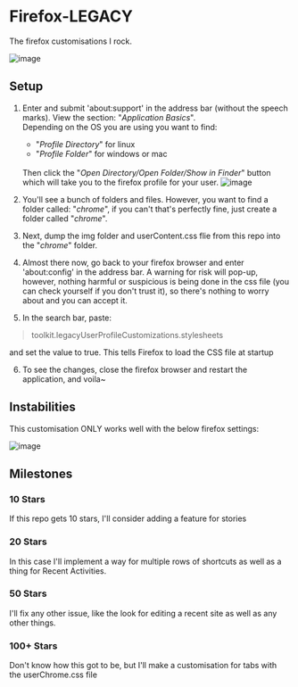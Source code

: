 # Firefox-LEGACY
The firefox customisations I rock.

![image](https://github.com/user-attachments/assets/367859f5-57d6-4af9-b7f6-e4357733cc4a)


## Setup
1. Enter and submit 'about:support' in the address bar (without the speech marks). View the section: "*Application Basics*". <br>Depending on the OS you are using you want to find:<ul><li>"*Profile Directory*" for linux</li><li>"*Profile Folder*" for windows or mac</li></ul><br>Then click the "*Open Directory/Open Folder/Show in Finder*" button which will take you to the firefox profile for your user.
![image](https://github.com/user-attachments/assets/2ca4bbcc-4b75-4d82-b2c1-36ecd11e7295)

2. You'll see a bunch of folders and files. However, you want to find a folder called: "*chrome*", if you can't that's perfectly fine, just create a folder called "*chrome*".

3. Next, dump the img folder and userContent.css flie from this repo into the "*chrome*" folder.

4. Almost there now, go back to your firefox browser and enter 'about:config' in the address bar. A warning for risk will pop-up, however, nothing harmful or suspicious is being done in the css file (you can check yourself if you don't trust it), so there's nothing to worry about and you can accept it.

5. In the search bar, paste:
> toolkit.legacyUserProfileCustomizations.stylesheets

and set the value to true. This tells Firefox to load the CSS file at startup

6. To see the changes, close the firefox browser and restart the application, and voila~

## Instabilities
This customisation ONLY works well with the below firefox settings:

![image](https://github.com/user-attachments/assets/066246ca-aa75-417d-91ae-a997709fd4ac)

## Milestones
### 10 Stars
If this repo gets 10 stars, I'll consider adding a feature for stories

### 20 Stars
In this case I'll implement a way for multiple rows of shortcuts as well as a thing for Recent Activities.

### 50 Stars 
I'll fix any other issue, like the look for editing a recent site as well as any other things.

### 100+ Stars
Don't know how this got to be, but I'll make a customisation for tabs with the userChrome.css file
